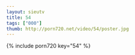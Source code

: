 ```yaml
--- 
layout: sieutv
title: 54
tags: ["000"]
thumb: http://porn720.net/video/54/poster.jpg
---
```

{% include porn720 key="54" %} 
